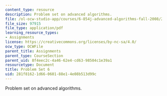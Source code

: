 ```yaml
---
content_type: resource
description: Problem set on advanced algorithms.
file: /ol-ocw-studio-app/courses/6-854j-advanced-algorithms-fall-2008/281f81621d66060188e14e08b513d99c_ps6.pdf
file_size: 97915
file_type: application/pdf
learning_resource_types:
- Assignments
license: https://creativecommons.org/licenses/by-nc-sa/4.0/
ocw_type: OCWFile
parent_title: Assignments
parent_type: CourseSection
parent_uid: 8f4eec2c-4a46-62e4-cd63-98504c1e39a1
resourcetype: Document
title: Problem Set 6
uid: 281f8162-1d66-0601-88e1-4e08b513d99c
---
```

Problem set on advanced algorithms.